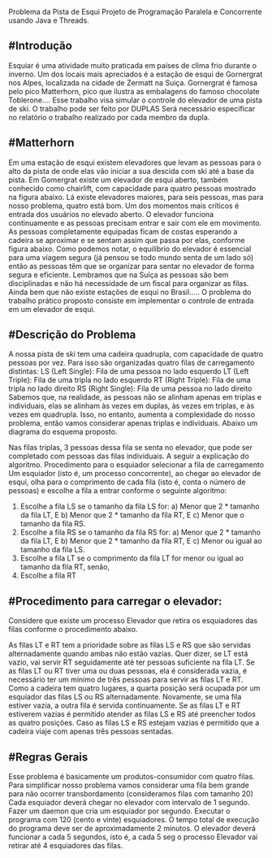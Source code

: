 Problema da Pista de Esqui
 Projeto de Programação Paralela e Concorrente usando Java e Threads.



#Introdução
--------

Esquiar é uma atividade muito praticada em países de clima frio durante o inverno. Um dos locais mais
apreciados é a estação de esqui de Gornergrat nos Alpes, localizada na cidade de Zermatt na Suiça. Gornergrat
é famosa pelo pico Matterhorn, pico que ilustra as embalagens do famoso chocolate Toblerone....
Esse trabalho visa simular o controle do elevador de uma pista de ski.
O trabalho pode ser feito por DUPLAS Será necessário especificar no relatório o trabalho realizado por cada
membro da dupla.

#Matterhorn
--------

Em uma estação de esqui existem elevadores que levam as pessoas para o alto da pista de onde elas vão iniciar
a sua descida com ski até a base da pista. Em Gomergrat existe um elevador de esqui aberto, também
conhecido como chairlift, com capacidade para quatro pessoas mostrado na figura abaixo. Lá existe elevadores
maiores, para seis pessoas, mas para nosso problema, quatro está bom. Um dos momentos mais críticos é entrada dos usuários no elevado aberto. O elevador funciona
continuamente e as pessoas precisam entrar e sair com ele em movimento. As pessoas completamente
equipadas ficam de costas esperando a cadeira se aproximar e se sentam assim que passa por elas, conforme
figura abaixo. Como podemos notar, o equilíbrio do elevador é essencial para uma viagem segura (já pensou se todo mundo
senta de um lado só) então as pessoas têm que se organizar para sentar no elevador de forma segura e
eficiente. Lembramos que na Suíça as pessoas são bem disciplinadas e não há necessidade de um fiscal para organizar
as filas. Ainda bem que não existe estações de esqui no Brasil.....
O problema do trabalho prático proposto consiste em implementar o controle de entrada em um elevador de
esqui.

#Descrição do Problema
--------

A nossa pista de ski tem uma cadeira quadrupla, com capacidade de quatro pessoas por vez. Para isso são
organizadas quatro filas de carregamento distintas:
LS (Left Single): Fila de uma pessoa no lado esquerdo
LT (Left Triple): Fila de uma tripla no lado esquerdo
RT (Right Triple): Fila de uma tripla no lado direito
RS (Right Single): Fila de uma pessoa no lado direito
Sabemos que, na realidade, as pessoas não se alinham apenas em triplas e individuais, elas se alinham às vezes
em duplas, às vezes em triplas, e às vezes em quadrupla. Isso, no entanto, aumenta a complexidade do nosso
problema, então vamos considerar apenas triplas e individuais. Abaixo um diagrama do esquema proposto.

Nas filas triplas, 3 pessoas dessa fila se senta no elevador, que pode ser completado com pessoas das filas
individuais. A seguir a explicação do algoritmo.
Procedimento para o esquiador selecionar a fila de carregamento
Um esquiador (isto é, um processo concorrente), ao chegar ao elevador de esqui, olha para o comprimento
de cada fila (isto é, conta o número de pessoas) e escolhe a fila a entrar conforme o seguinte algoritmo:
1) Escolhe a fila LS se o tamanho da fila LS for:
a) Menor que 2 * tamanho da fila LT, E
b) Menor que 2 * tamanho da fila RT, E
c) Menor que o tamanho da fila RS.
2) Escolhe a fila RS se o tamanho da fila RS for:
a) Menor que 2 * tamanho da fila LT, E
b) Menor que 2 * tamanho da fila RT, E
c) Menor ou igual ao tamanho da fila LS.
3) Escolhe a fila LT se o comprimento da fila LT for menor ou igual ao tamanho da fila RT, senão,
4) Escolhe a fila RT

#Procedimento para carregar o elevador:
--------

Considere que existe um processo Elevador que retira os esquiadores das filas conforme o procedimento
abaixo.

As filas LT e RT tem a prioridade sobre as filas LS e RS que são servidas alternadamente quando ambas não
estão vazias. Quer dizer, se LT está vazio, vai servir RT seguidamente até ter pessoas suficiente na fila LT. Se as
filas LT ou RT tiver uma ou duas pessoas, ela é considerada vazia, é necessário ter um mínimo de três pessoas
para servir as filas LT e RT.
Como a cadeira tem quatro lugares, a quarta posição será ocupada por um esquiador das filas LS ou RS
alternadamente. Novamente, se uma fila estiver vazia, a outra fila é servida continuamente.
Se as filas LT e RT estiverem vazias é permitido atender as filas LS e RS até preencher todos as quatro posições.
Caso as filas LS e RS estejam vazias é permitido que a cadeira viaje com apenas três pessoas sentadas.

#Regras Gerais
--------

Esse problema é basicamente um produtos-consumidor com quatro filas. Para simplificar nosso problema
vamos considerar uma fila bem grande para não ocorrer transbordamento (consideramos filas com tamanho
20)
Cada esquiador deverá chegar no elevador com intervalo de 1 segundo. Fazer um daemon que cria um
esquiador por segundo.
Executar o programa com 120 (cento e vinte) esquiadores. O tempo total de execução do programa deve ser
de aproximadamente 2 minutos.
O elevador deverá funcionar a cada 5 segundos, isto é, a cada 5 seg o processo Elevador vai retirar até 4
esquiadores das filas.
